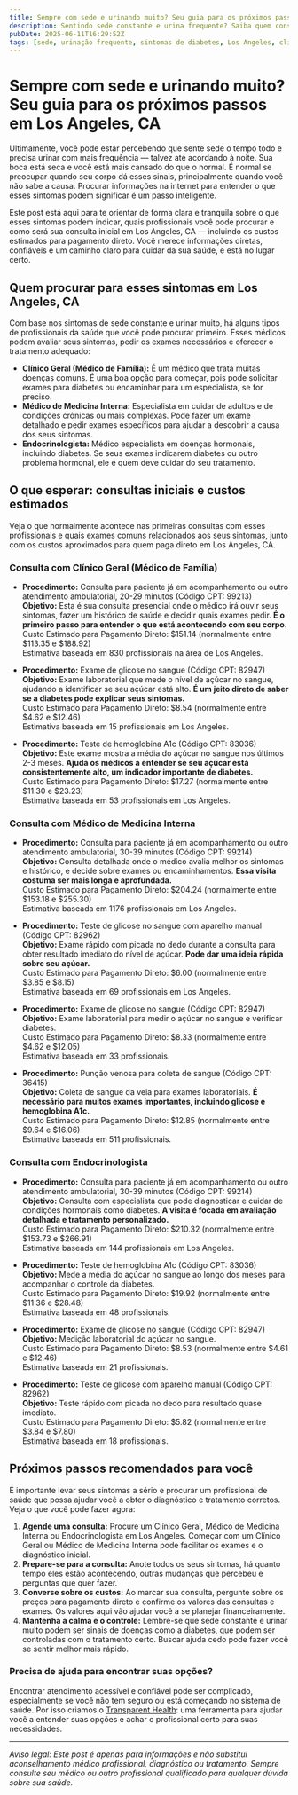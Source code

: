 ```yaml
---
title: Sempre com sede e urinando muito? Seu guia para os próximos passos em Los Angeles, CA  
description: Sentindo sede constante e urina frequente? Saiba quem consultar e os custos esperados para as primeiras consultas em Los Angeles, CA.  
pubDate: 2025-06-11T16:29:52Z  
tags: [sede, urinação frequente, sintomas de diabetes, Los Angeles, clínica geral, endocrinologia, medicina interna, custos de saúde]  
---
```


# Sempre com sede e urinando muito? Seu guia para os próximos passos em Los Angeles, CA

Ultimamente, você pode estar percebendo que sente sede o tempo todo e precisa urinar com mais frequência — talvez até acordando à noite. Sua boca está seca e você está mais cansado do que o normal. É normal se preocupar quando seu corpo dá esses sinais, principalmente quando você não sabe a causa. Procurar informações na internet para entender o que esses sintomas podem significar é um passo inteligente.

Este post está aqui para te orientar de forma clara e tranquila sobre o que esses sintomas podem indicar, quais profissionais você pode procurar e como será sua consulta inicial em Los Angeles, CA — incluindo os custos estimados para pagamento direto. Você merece informações diretas, confiáveis e um caminho claro para cuidar da sua saúde, e está no lugar certo.

## Quem procurar para esses sintomas em Los Angeles, CA

Com base nos sintomas de sede constante e urinar muito, há alguns tipos de profissionais da saúde que você pode procurar primeiro. Esses médicos podem avaliar seus sintomas, pedir os exames necessários e oferecer o tratamento adequado:

- **Clínico Geral (Médico de Família):** É um médico que trata muitas doenças comuns. É uma boa opção para começar, pois pode solicitar exames para diabetes ou encaminhar para um especialista, se for preciso.  
- **Médico de Medicina Interna:** Especialista em cuidar de adultos e de condições crônicas ou mais complexas. Pode fazer um exame detalhado e pedir exames específicos para ajudar a descobrir a causa dos seus sintomas.  
- **Endocrinologista:** Médico especialista em doenças hormonais, incluindo diabetes. Se seus exames indicarem diabetes ou outro problema hormonal, ele é quem deve cuidar do seu tratamento.

## O que esperar: consultas iniciais e custos estimados

Veja o que normalmente acontece nas primeiras consultas com esses profissionais e quais exames comuns relacionados aos seus sintomas, junto com os custos aproximados para quem paga direto em Los Angeles, CA.

### Consulta com Clínico Geral (Médico de Família)

- **Procedimento:** Consulta para paciente já em acompanhamento ou outro atendimento ambulatorial, 20-29 minutos (Código CPT: 99213)  
  **Objetivo:** Esta é sua consulta presencial onde o médico irá ouvir seus sintomas, fazer um histórico de saúde e decidir quais exames pedir. **É o primeiro passo para entender o que está acontecendo com seu corpo.**  
  Custo Estimado para Pagamento Direto: $151.14 (normalmente entre $113.35 e $188.92)  
  Estimativa baseada em 830 profissionais na área de Los Angeles.

- **Procedimento:** Exame de glicose no sangue (Código CPT: 82947)  
  **Objetivo:** Exame laboratorial que mede o nível de açúcar no sangue, ajudando a identificar se seu açúcar está alto. **É um jeito direto de saber se a diabetes pode explicar seus sintomas.**  
  Custo Estimado para Pagamento Direto: $8.54 (normalmente entre $4.62 e $12.46)  
  Estimativa baseada em 15 profissionais em Los Angeles.

- **Procedimento:** Teste de hemoglobina A1c (Código CPT: 83036)  
  **Objetivo:** Este exame mostra a média do açúcar no sangue nos últimos 2-3 meses. **Ajuda os médicos a entender se seu açúcar está consistentemente alto, um indicador importante de diabetes.**  
  Custo Estimado para Pagamento Direto: $17.27 (normalmente entre $11.30 e $23.23)  
  Estimativa baseada em 53 profissionais em Los Angeles.

### Consulta com Médico de Medicina Interna

- **Procedimento:** Consulta para paciente já em acompanhamento ou outro atendimento ambulatorial, 30-39 minutos (Código CPT: 99214)  
  **Objetivo:** Consulta detalhada onde o médico avalia melhor os sintomas e histórico, e decide sobre exames ou encaminhamentos. **Essa visita costuma ser mais longa e aprofundada.**  
  Custo Estimado para Pagamento Direto: $204.24 (normalmente entre $153.18 e $255.30)  
  Estimativa baseada em 1176 profissionais em Los Angeles.

- **Procedimento:** Teste de glicose no sangue com aparelho manual (Código CPT: 82962)  
  **Objetivo:** Exame rápido com picada no dedo durante a consulta para obter resultado imediato do nível de açúcar. **Pode dar uma ideia rápida sobre seu açúcar.**  
  Custo Estimado para Pagamento Direto: $6.00 (normalmente entre $3.85 e $8.15)  
  Estimativa baseada em 69 profissionais em Los Angeles.

- **Procedimento:** Exame de glicose no sangue (Código CPT: 82947)  
  **Objetivo:** Exame laboratorial para medir o açúcar no sangue e verificar diabetes.  
  Custo Estimado para Pagamento Direto: $8.33 (normalmente entre $4.62 e $12.05)  
  Estimativa baseada em 33 profissionais.

- **Procedimento:** Punção venosa para coleta de sangue (Código CPT: 36415)  
  **Objetivo:** Coleta de sangue da veia para exames laboratoriais. **É necessário para muitos exames importantes, incluindo glicose e hemoglobina A1c.**  
  Custo Estimado para Pagamento Direto: $12.85 (normalmente entre $9.64 e $16.06)  
  Estimativa baseada em 511 profissionais.

### Consulta com Endocrinologista

- **Procedimento:** Consulta para paciente já em acompanhamento ou outro atendimento ambulatorial, 30-39 minutos (Código CPT: 99214)  
  **Objetivo:** Consulta com especialista que pode diagnosticar e cuidar de condições hormonais como diabetes. **A visita é focada em avaliação detalhada e tratamento personalizado.**  
  Custo Estimado para Pagamento Direto: $210.32 (normalmente entre $153.73 e $266.91)  
  Estimativa baseada em 144 profissionais em Los Angeles.

- **Procedimento:** Teste de hemoglobina A1c (Código CPT: 83036)  
  **Objetivo:** Mede a média do açúcar no sangue ao longo dos meses para acompanhar o controle da diabetes.  
  Custo Estimado para Pagamento Direto: $19.92 (normalmente entre $11.36 e $28.48)  
  Estimativa baseada em 48 profissionais.

- **Procedimento:** Exame de glicose no sangue (Código CPT: 82947)  
  **Objetivo:** Medição laboratorial do açúcar no sangue.  
  Custo Estimado para Pagamento Direto: $8.53 (normalmente entre $4.61 e $12.46)  
  Estimativa baseada em 21 profissionais.

- **Procedimento:** Teste de glicose com aparelho manual (Código CPT: 82962)  
  **Objetivo:** Teste rápido com picada no dedo para resultado quase imediato.  
  Custo Estimado para Pagamento Direto: $5.82 (normalmente entre $3.84 e $7.80)  
  Estimativa baseada em 18 profissionais.

## Próximos passos recomendados para você

É importante levar seus sintomas a sério e procurar um profissional de saúde que possa ajudar você a obter o diagnóstico e tratamento corretos. Veja o que você pode fazer agora:

1. **Agende uma consulta:** Procure um Clínico Geral, Médico de Medicina Interna ou Endocrinologista em Los Angeles. Começar com um Clínico Geral ou Médico de Medicina Interna pode facilitar os exames e o diagnóstico inicial.  
2. **Prepare-se para a consulta:** Anote todos os seus sintomas, há quanto tempo eles estão acontecendo, outras mudanças que percebeu e perguntas que quer fazer.  
3. **Converse sobre os custos:** Ao marcar sua consulta, pergunte sobre os preços para pagamento direto e confirme os valores das consultas e exames. Os valores aqui vão ajudar você a se planejar financeiramente.  
4. **Mantenha a calma e o controle:** Lembre-se que sede constante e urinar muito podem ser sinais de doenças como a diabetes, que podem ser controladas com o tratamento certo. Buscar ajuda cedo pode fazer você se sentir melhor mais rápido.

### Precisa de ajuda para encontrar suas opções?

Encontrar atendimento acessível e confiável pode ser complicado, especialmente se você não tem seguro ou está começando no sistema de saúde. Por isso criamos o [Transparent Health](https://transparenthealth.ai): uma ferramenta para ajudar você a entender suas opções e achar o profissional certo para suas necessidades.

---

*Aviso legal: Este post é apenas para informações e não substitui aconselhamento médico profissional, diagnóstico ou tratamento. Sempre consulte seu médico ou outro profissional qualificado para qualquer dúvida sobre sua saúde.*